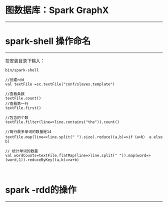 # 图数据库：Spark GraphX

---



# spark-shell 操作命名

---

在安装目录下输入：

```
bin/spark-shell
```

```
//创建rdd
val textFile =sc.textFile("conf/slaves.template")
```

```
//查看条数
textFile.count()
//查看第一行
textFile.first()

//包含的个数
textFile.filter(line=>line.contains("the")).count()

//每行最多单词的数量是14
textFile.map(line=>line.split(" ").size).reduce((a,b)=>if（a>b） a else b)

// 统计单词的数量
val wordCounts=textFile.flatMap(line=>line.split(" ")).map(word=>(word,1)).reduceByKey((a,b)=>a+b)



```

# spark -rdd的操作

---



